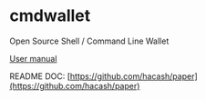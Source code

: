 # cmdwallet
Open Source Shell / Command Line Wallet


[User manual](https://github.com/hacash/paper/blob/master/service/cmdwallet.help.en.md)

README DOC:
[https://github.com/hacash/paper](https://github.com/hacash/paper)

